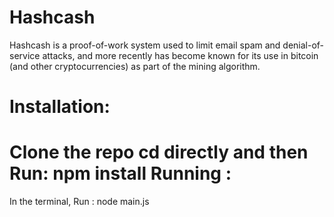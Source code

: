 # Hashcash
Hashcash is a proof-of-work system used to limit email spam and denial-of-service attacks, and more recently has become known for its use in bitcoin (and other cryptocurrencies) as part of the mining algorithm.

Installation:
===
Clone the repo cd directly and then
Run: npm install
Running :
===
In the terminal,
Run : node main.js

